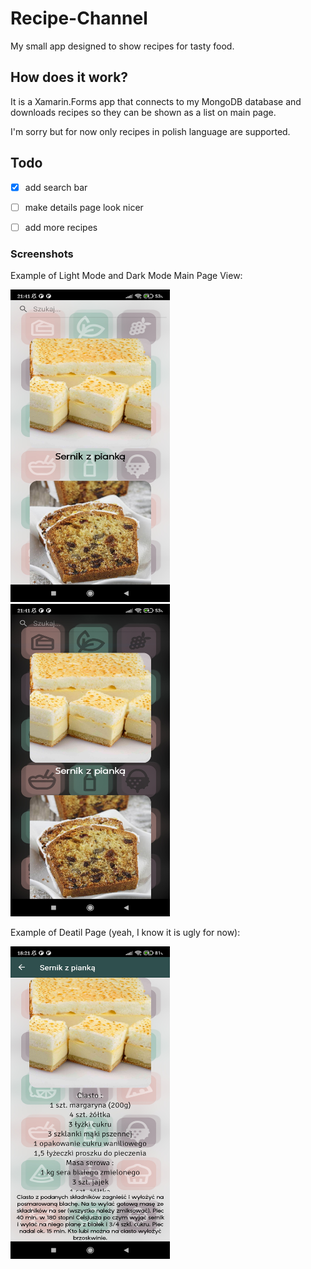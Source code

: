 # Recipe-Channel  

My small app designed to show recipes for tasty food.  
  
## How does it work?  
  
It is a Xamarin.Forms app that connects to my MongoDB database and downloads recipes so they can be shown as a list on main page.  
  
I'm sorry but for now only recipes in polish language are supported.  
  
## Todo  

- [x] add search bar
- [ ] make details page look nicer
- [ ] add more recipes
  
  
### Screenshots  
  
Example of Light Mode and Dark Mode Main Page View:  

<img src="https://raw.githubusercontent.com/theKapcioszek/Recipe-Channel/master/screenshots/1680464560828.jpg" height=500 width=255/><img src="https://raw.githubusercontent.com/theKapcioszek/Recipe-Channel/master/screenshots/1680464560815.jpg" height=500 width=255/>
  
  
  
  
Example of Deatil Page (yeah, I know it is ugly for now):  


<img src="https://raw.githubusercontent.com/theKapcioszek/Recipe-Channel/master/screenshots/1681748500602.jpg" height=500 width=255/>  
